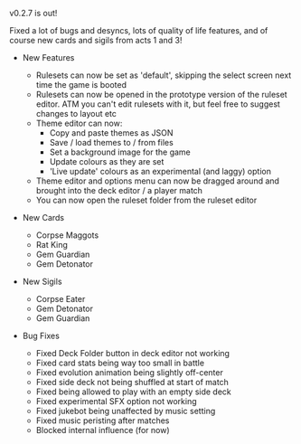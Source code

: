 v0.2.7 is out!

Fixed a lot of bugs and desyncs, lots of quality of life features, and of course new cards and sigils from acts 1 and 3!

* New Features
    * Rulesets can now be set as 'default', skipping the select screen next time the game is booted
    * Rulesets can now be opened in the prototype version of the ruleset editor. ATM you can't edit rulesets with it, but feel free to suggest changes to layout etc
    * Theme editor can now:
        * Copy and paste themes as JSON
        * Save / load themes to / from files
        * Set a background image for the game
        * Update colours as they are set
        * 'Live update' colours as an experimental (and laggy) option
    * Theme editor and options menu can now be dragged around and brought into the deck editor / a player match
    * You can now open the ruleset folder from the ruleset editor

* New Cards
    * Corpse Maggots
    * Rat King
    * Gem Guardian
    * Gem Detonator

* New Sigils
    * Corpse Eater
    * Gem Detonator
    * Gem Guardian

* Bug Fixes
    * Fixed Deck Folder button in deck editor not working
    * Fixed card stats being way too small in battle
    * Fixed evolution animation being slightly off-center
    * Fixed side deck not being shuffled at start of match
    * Fixed being allowed to play with an empty side deck
    * Fixed experimental SFX option not working
    * Fixed jukebot being unaffected by music setting
    * Fixed music peristing after matches
    * Blocked internal influence (for now)
